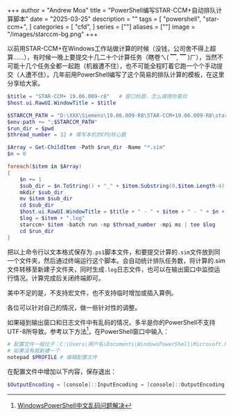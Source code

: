 +++
author = "Andrew Moa"
title = "PowerShell编写STAR-CCM+自动排队计算脚本"
date = "2025-03-25"
description = ""
tags = [
    "powershell",
    "star-ccm+",
]
categories = [
    "cfd",
]
series = [""]
aliases = [""]
image = "/images/starccm-bg.png"
+++

以前用STAR-CCM+在Windows工作站做计算的时候（没钱，公司舍不得上超算……），有时候一晚上要提交十几二十个计算任务（瞎卷ㄟ( ▔, ▔ )ㄏ），当然不可能十几个任务全都一起跑（机器遭不住），也不可能全程盯着它跑一个个手动提交（人遭不住）。几年前用PowerShell编写了这个简易的排队计算的模板，在这里分享给大家。

```PowerShell
$title = "STAR-CCM+ 19.06.009-r8"	# 窗口标题，怎么填随你喜欢
$host.ui.RawUI.WindowTitle = $title

$STARCCM_PATH = "D:\XXX\Siemens\19.06.009-R8\STAR-CCM+19.06.009-R8\star\lib\win64\clang17.0vc14.2-r8\lib"	# 填写本机STAR-CCM+的安装绝对路径
$env:path += ";$STARCCM_PATH"
$run_dir = $pwd
$thread_number = 32	# 填写本机的CPU核心数

$Array = Get-ChildItem -Path $run_dir -Name "*.sim"
$n = 0

foreach($item in $Array)
{
    $n += 1
    $sub_dir = $n.ToString() + "_" + $item.Substring(0,$item.Length-4)
    mkdir $sub_dir
    mv $item $sub_dir
    cd $sub_dir
    $host.ui.RawUI.WindowTitle = $title + " - " + $item + " - " + $n + "/" + $Array.Count
    $log = $item + ".log"
    starccm+ $item -batch run -np $thread_number -mpi ms | tee $log
    cd $run_dir
}
```

把以上命令行以文本格式保存为`.ps1`脚本文件，和要提交计算的`.sim`文件放到同一个文件夹，然后通过终端运行这个脚本。会自动统计排队任务数，将计算的.sim文件转移至新建子文件夹，同时生成`.log`日志文件，也可以在输出窗口中监控运行情况。计算完成后关闭终端即可。

美中不足的是，不支持宏文件，也不支持临时增加或插入算例。

各位可以针对自己的情况，做一些针对性的调整。

如果碰到输出窗口和日志文件中有乱码的情况，多半是你的PowerShell不支持UTF-8所导致。参考以下方法[^1]，在PowerShell窗口中输入：
```PowerShell
# 配置文件一般位于：C:\Users\用户名\Documents\WindowsPowerShell\Microsoft.PowerShell_profile.ps1
# 如果没有就新建一个
notepad $PROFILE # 编辑配置文件
```

在配置文件中增加以下内容，保存退出：
```PowerShell
$OutputEncoding = [console]::InputEncoding = [console]::OutputEncoding = [Text.UTF8Encoding]::UTF8
```

[^1]: [WindowsPowerShell中文乱码问题解决](https://www.azfum.com/archives/ki3syg5b/)
